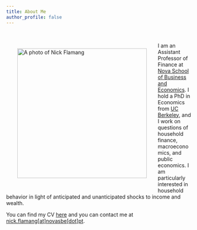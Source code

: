 ```yaml
---
title: About Me
author_profile: false
---
```


<br />
<img align="left" width="350" style="vertical-align:left;margin:30px 30px" src="{{ site.url }}/images/nick_website.jpg" alt="A photo of Nick Flamang">

I am an Assistant Professor of Finance at [Nova School of Business and Economics](https://www.novasbe.unl.pt/en/finance). I hold a PhD in Economics from [UC Berkeley](https://www.econ.berkeley.edu/), and I work on questions of household finance, macroeconomics, and public economics. I am particularly interested in household behavior in light of anticipated and unanticipated shocks to income and wealth. 

You can find my CV [here](https://nickflamang.github.io/files/CV_Niklas_Flamang.pdf) and you can contact me at [nick.flamang[at]novasbe[dot]pt](mailto:nick.flamang@novasbe.pt).
